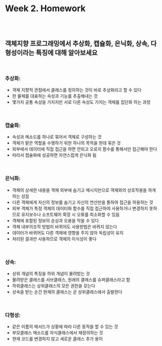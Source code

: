 # Week 2. Homework

<br><br>

## 객체지향 프로그래밍에서 추상화, 캡슐화, 은닉화, 상속, 다형성이라는 특징에 대해 알아보세요

<br>

### 추상화:
- 객체 지향적 관점에서 클래스를 정의하는 것이 바로 추상화라고 할 수 있다
- 한 물체를 대표하는 속성과 기능를 추출해내는 것
- 몇가지 공통 속성을 가지지만 서로 다른 속성도 가지는 객체를 집단화 하는 과정

<br>

### 캡슐화:
- 속성과 메소드를 하나로 묶어서 객체로 구성하는 것
- 객체가 맡은 역할을 수행하기 위한 하나의 목적을 한데 묶은 것
- 외부에서 데이터에 직접 접근을 하면 안되고 오로지 함수를 통해서만 접근해야 한다
- 따라서 캡슐화에 성공하면 자연스럽게 은닉화 됨

<br>

### 은닉화:
- 객체의 상세한 내용을 객체 외부에 숨기고 메시지만으로 객체와의 상호작용을 하게 하는 성질
- 다른 객체에게 자신의 정보를 숨기고 자신의 연산만을 통하여 접근을 허용하는 것
- 외부 객체가 특정 객체의 데이터화 함수를 직접 접근하여 사용하거나 변경하지 못하므로 유지보수나 소프트웨어 확장 시 오류를 최소화할 수 있음
- 객체에 포함된 정보의 손상과 오용을 막을 수 있다
- 객체 내부의조작 방법이 바뀌어도 사용방법은 바뀌지 않는다
- 데이터가 바뀌어도 다른 객체에 영향을 주지 않아 독립성이 유지
- 처리된 결과만 사용하므로 객체의 이식성이 좋다

<br>

### 상속:
- 상위 개념의 특징을 하위 개념이 물려받는 것
- 물려받은 클래스를 서브클래스, 원래의 클래스를 슈퍼클래스라고 함
- 하위클래스는 상위클래스의 모든 권한을 갖는다
- 상속을 받는 순간 현재의 클래스는 곧 상위클래스에서 출발한다

<br>

### 다형성:
- 같은 이름의 메서드가 상황에 따라 다른 동작을 할 수 있는 것
- 부모클래스 메소드를 자식클래스에서 재정의하는 것
- 현재 코드를 변경하지 않고 새로운 클래스 추가 용이


